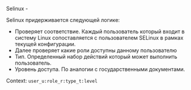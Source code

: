 Selinux - 


Selinux придерживается следующей логике:
- Проверяет соответствие. Каждый пользователь который входит в систему Linux сопоставляется с пользователем SELinux в рамках текущей конфигурации.
- Далее проверяет какие роли доступны данному пользователю
- Тип. Определенный набор действий который может выполнить пользователь.
- Уровень доступа. По аналогии с государственными документами.

Context:
`user_u:role_r:type_t:level`